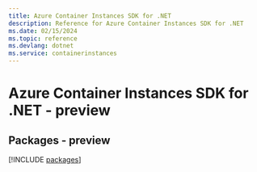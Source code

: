 ```yaml
---
title: Azure Container Instances SDK for .NET
description: Reference for Azure Container Instances SDK for .NET
ms.date: 02/15/2024
ms.topic: reference
ms.devlang: dotnet
ms.service: containerinstances
---
```

# Azure Container Instances SDK for .NET - preview
## Packages - preview
[!INCLUDE [packages](container-instances-index.md)]